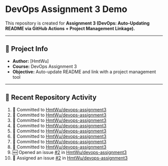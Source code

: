 # DevOps Assignment 3 Demo

This repository is created for **Assignment 3 (DevOps: Auto-Updating README via GitHub Actions + Project Management Linkage).**

---

## 📌 Project Info
- **Author:** [HmtWu]
- **Course:** DevOps Assignment 3
- **Objective:** Auto-update README and link with a project management tool

---

## 🚀 Recent Repository Activity
<!--START_SECTION:activity-->
1. 📝 Committed to [HmtWu/devops-assignment3](https://github.com/HmtWu/devops-assignment3/commit/67a1de784126fc35b5fe081c411f667020b639dd)
2. 📝 Committed to [HmtWu/devops-assignment3](https://github.com/HmtWu/devops-assignment3/commit/41945afbe8db16f4e36feb73e1778a6398393871)
3. 📝 Committed to [HmtWu/devops-assignment3](https://github.com/HmtWu/devops-assignment3/commit/17eeb63823273c2706046500d166810dcc31b9af)
4. 📝 Committed to [HmtWu/devops-assignment3](https://github.com/HmtWu/devops-assignment3/commit/2e09d66b81e58615e8a8fa20a49d5020aa1a4e50)
5. 📝 Committed to [HmtWu/devops-assignment3](https://github.com/HmtWu/devops-assignment3/commit/b77aefb3d6bc5487171c09e83849e9effd1f01f0)
6. 📝 Committed to [HmtWu/devops-assignment3](https://github.com/HmtWu/devops-assignment3/commit/a18febbe3f8e3385cde29713ad5eb72d361ac6c3)
7. 📝 Committed to [HmtWu/devops-assignment3](https://github.com/HmtWu/devops-assignment3/commit/1e40626b57edea1c2027d904d1e1d1b4660a572d)
8. 📝 Committed to [HmtWu/devops-assignment3](https://github.com/HmtWu/devops-assignment3/commit/77747144ed4809a45edb567a8c8708abe6255870)
9. 🆕 Opened an issue [#2](https://github.com/HmtWu/devops-assignment3/issues/2) in [HmtWu/devops-assignment3](https://github.com/HmtWu/devops-assignment3)
10. 👤 Assigned an issue [#2](https://github.com/HmtWu/devops-assignment3/issues/2) in [HmtWu/devops-assignment3](https://github.com/HmtWu/devops-assignment3)
<!--END_SECTION:activity-->
